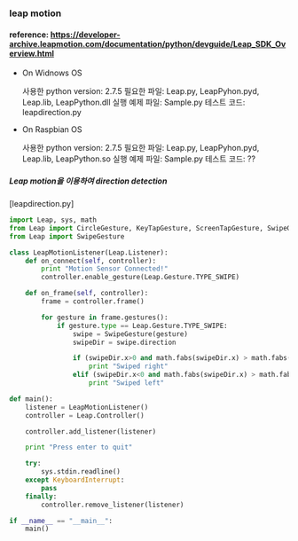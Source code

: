 ### leap motion

#### reference: https://developer-archive.leapmotion.com/documentation/python/devguide/Leap_SDK_Overview.html

- On Widnows OS
  
    사용한 python version: 2.7.5
    필요한 파일: Leap.py, LeapPyhon.pyd, Leap.lib, LeapPython.dll
    실행 예제 파일: Sample.py
    테스트 코드: leapdirection.py
    
- On Raspbian OS

  사용한 python version: 2.7.5
  필요한 파일: Leap.py, LeapPyhon.pyd, Leap.lib, LeapPython.so
  실행 예제 파일: Sample.py
  테스트 코드: ??
  

##### Leap motion을 이용하여 direction detection
[leapdirection.py]

``` python
import Leap, sys, math
from Leap import CircleGesture, KeyTapGesture, ScreenTapGesture, SwipeGesture
from Leap import SwipeGesture

class LeapMotionListener(Leap.Listener):
    def on_connect(self, controller):
        print "Motion Sensor Connected!"
        controller.enable_gesture(Leap.Gesture.TYPE_SWIPE)

    def on_frame(self, controller):
        frame = controller.frame()

        for gesture in frame.gestures():
            if gesture.type == Leap.Gesture.TYPE_SWIPE:
                swipe = SwipeGesture(gesture)
                swipeDir = swipe.direction

                if (swipeDir.x>0 and math.fabs(swipeDir.x) > math.fabs(swipeDir.y)):
                    print "Swiped right"
                elif (swipeDir.x<0 and math.fabs(swipeDir.x) > math.fabs(swipeDir.y)):
                    print "Swiped left"

def main():
    listener = LeapMotionListener()
    controller = Leap.Controller()

    controller.add_listener(listener)

    print "Press enter to quit"

    try:
        sys.stdin.readline()
    except KeyboardInterrupt:
        pass
    finally:
        controller.remove_listener(listener)

if __name__ == "__main__":
    main()

```
